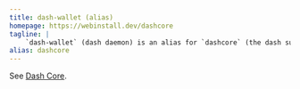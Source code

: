 ```yaml
---
title: dash-wallet (alias)
homepage: https://webinstall.dev/dashcore
tagline: |
    `dash-wallet` (dash daemon) is an alias for `dashcore` (the dash suite)
alias: dashcore
---
```


See [Dash Core](/dashcore).

